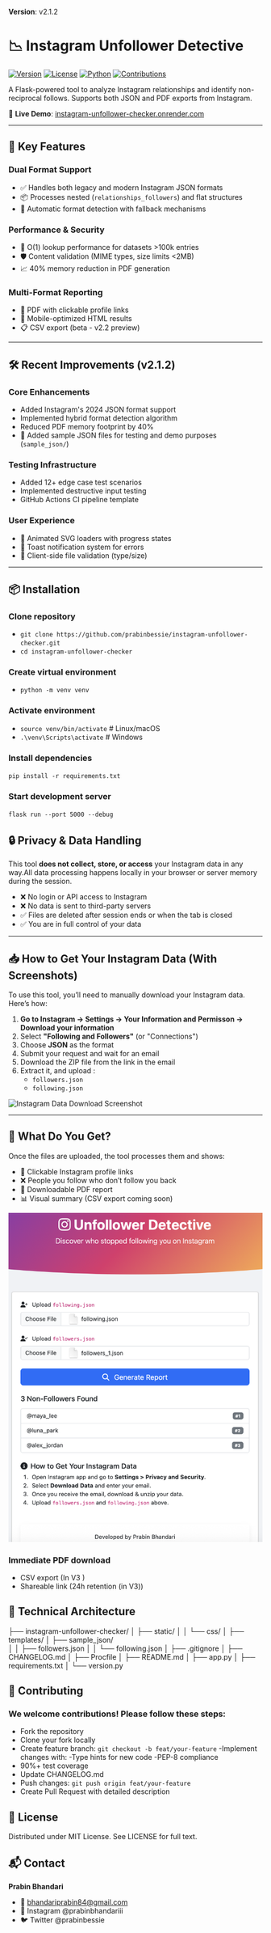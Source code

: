 **Version**: v2.1.2
# 📉 Instagram Unfollower Detective

[![Version](https://img.shields.io/badge/version-2.1.2-blue.svg)](https://github.com/prabinbessie/instagram-unfollower-checker/releases)
[![License](https://img.shields.io/badge/license-MIT-green.svg)](LICENSE)
[![Python](https://img.shields.io/badge/python-3.9%2B-blue.svg)](https://www.python.org/)
[![Contributions](https://img.shields.io/badge/contributions-welcome-brightgreen.svg)](CONTRIBUTING.md)

A Flask-powered tool to analyze Instagram relationships and identify non-reciprocal follows. Supports both JSON and PDF exports from Instagram.

🔗 **Live Demo**: [instagram-unfollower-checker.onrender.com](https://instagram-unfollower-checker.onrender.com)

---

## 🚀 Key Features

### Dual Format Support
- ✅ Handles both legacy and modern Instagram JSON formats
- 📦 Processes nested (`relationships_followers`) and flat structures
- 🧩 Automatic format detection with fallback mechanisms

### Performance & Security
- 🚀 O(1) lookup performance for datasets >100k entries
- 🛡️ Content validation (MIME types, size limits <2MB)
- 📈 40% memory reduction in PDF generation

### Multi-Format Reporting
- 📄 PDF with clickable profile links
- 📱 Mobile-optimized HTML results
- 📋 CSV export (beta - v2.2 preview)

---

## 🛠 Recent Improvements (v2.1.2)

### Core Enhancements
- Added Instagram's 2024 JSON format support
- Implemented hybrid format detection algorithm
- Reduced PDF memory footprint by 40%
- 📁 Added sample JSON files for testing and demo purposes (`sample_json/`)


### Testing Infrastructure
- Added 12+ edge case test scenarios
- Implemented destructive input testing
- GitHub Actions CI pipeline template

### User Experience
- 🎨 Animated SVG loaders with progress states
- 📢 Toast notification system for errors
- 📁 Client-side file validation (type/size)

---

## 📦 Installation

### Clone repository
- `git clone https://github.com/prabinbessie/instagram-unfollower-checker.git`
- `cd instagram-unfollower-checker`

### Create virtual environment
- `python -m venv venv`

### Activate environment
- `source venv/bin/activate`  # Linux/macOS
- `.\venv\Scripts\activate`   # Windows

### Install dependencies
`pip install -r requirements.txt`

### Start development server
`flask run --port 5000 --debug`

## 🔒 Privacy & Data Handling

This tool **does not collect, store, or access** your Instagram data in any way.All data processing happens locally in your browser or server memory during the session.

- ❌ No login or API access to Instagram
- ❌ No data is sent to third-party servers
- ✅ Files are deleted after session ends or when the tab is closed
- ✅ You are in full control of your data

---

## 📥 How to Get Your Instagram Data (With Screenshots)

To use this tool, you’ll need to manually download your Instagram data. Here’s how:

1. **Go to Instagram → Settings → Your Information and Permisson → Download your information**
2. Select **"Following and Followers"** (or "Connections")
3. Choose **JSON** as the format
4. Submit your request and wait for an email
5. Download the ZIP file from the link in the email
6. Extract it, and upload :
   - `followers.json`
   - `following.json`

![Instagram Data Download Screenshot](static/img/instagram_data_download.png)

---

## 🧾 What Do You Get?

Once the files are uploaded, the tool processes them and shows:

- 🔗 Clickable Instagram profile links
- ❌ People you follow who don’t follow you back
- 📄 Downloadable PDF report
- 📊 Visual summary (CSV export coming soon)

![Sample Output Screenshot](static/img/sample_results.png)

### Immediate PDF download
- CSV export (In V3 )
- Shareable link (24h retention (in V3))
## 🧩 Technical Architecture

├── instagram-unfollower-checker/
│   ├── static/
│   │   └── css/
│   ├── templates/
│   ├── sample_json/           
│   │   ├── followers.json
│   │   └── following.json
│   ├── .gitignore
│   ├── CHANGELOG.md
│   ├── Procfile
│   ├── README.md
│   ├── app.py
│   ├── requirements.txt
│   └── version.py
  

## 🤝 Contributing

### We welcome contributions! Please follow these steps:

- Fork the repository
- Clone your fork locally
- Create feature branch:
`git checkout -b feat/your-feature`
-Implement changes with:
-Type hints for new code
-PEP-8 compliance
- 90%+ test coverage
- Update CHANGELOG.md
- Push changes:
`git push origin feat/your-feature`
- Create Pull Request with detailed description
##  📜 License

Distributed under MIT License. See LICENSE for full text.

##  📬 Contact

**Prabin Bhandari**
- 📧 bhandariprabin84@gmail.com
- 📱 Instagram @prabinbhandariii
- 🐦 Twitter @prabinbessie
